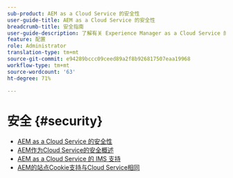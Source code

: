 ```yaml
---
sub-product: AEM as a Cloud Service 的安全性
user-guide-title: AEM as a Cloud Service 的安全性
breadcrumb-title: 安全指南
user-guide-description: 了解有关 Experience Manager as a Cloud Service 的重要安全主题。
feature: 配置
role: Administrator
translation-type: tm+mt
source-git-commit: e94289bccc09ceed89a2f8b926817507eaa19968
workflow-type: tm+mt
source-wordcount: '63'
ht-degree: 71%

---
```



# 安全 {#security}

+ [AEM as a Cloud Service 的安全性](/help/security/home.md)
+ [AEM作为Cloud Service的安全概述](/help/security/cloud-service-security-overview.md)
+ [AEM as a Cloud Service 的 IMS 支持](ims-support.md)
+ [AEM的站点Cookie支持与Cloud Service相同](/help/security/same-site-cookie-support.md)
